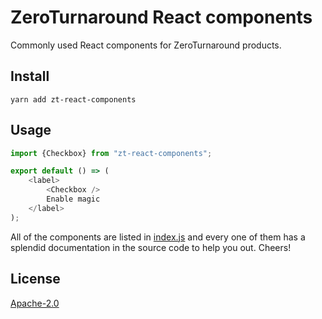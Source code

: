 # ZeroTurnaround React components

Commonly used React components for ZeroTurnaround products.

## Install

```shell
yarn add zt-react-components
```

## Usage

```js
import {Checkbox} from "zt-react-components";

export default () => (
    <label>
        <Checkbox />
        Enable magic
    </label>
);
```

All of the components are listed in [index.js](https://github.com/ukupat/zt-react-components/blob/master/src/index.js) and every one of them has a splendid documentation in the source code to help you out. Cheers!

## License

[Apache-2.0](https://github.com/zeroturnaround/zt-react-components/blob/master/LICENSE)
